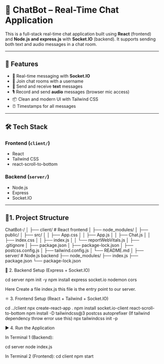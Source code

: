 # 💬 ChatBot – Real-Time Chat Application

This is a full-stack real-time chat application built using **React** (frontend) and **Node.js and express.js** with **Socket.IO** (backend). It supports sending both text and audio messages in a chat room.

---

## 🚀 Features

- 🔗 Real-time messaging with **Socket.IO**
- 👤 Join chat rooms with a username
- 💬 Send and receive **text** messages
- 🎙️ Record and send **audio** messages (browser mic access)
- 📦 Clean and modern UI with Tailwind CSS
- ⏰ Timestamps for all messages

---

## 🛠️ Tech Stack

### Frontend (`client/`)
- React
- Tailwind CSS
- react-scroll-to-bottom

### Backend (`server/`)
- Node.js
- Express
- Socket.IO

---

## 📁1. Project Structure

ChatBot-/
│
├── client/ # React frontend
│ ├── node_modules/
│ ├── public/
│ ├── src/
│ │ ├── App.css
│ │ ├── App.js
│ │ ├── Chat.js
│ │ ├── index.css
│ │ ├── index.js
│ │ └── reportWebVitals.js
│ ├── .gitignore
│ ├── package.json
│ ├── package-lock.json
│ ├── postcss.config.js
│ ├── tailwind.config.js
│ └── README.md
│
├── server/ # Node.js backend
 ├── node_modules/
 ├── index.js
 ├── package.json
 └── package-lock.json


🔧 2. Backend Setup (Express + Socket.IO)


cd server
npm init -y
npm install express socket.io nodemon cors


Here Create a file index.js this file is the entry point to our server.

⚛️ 3. Frontend Setup (React + Tailwind + Socket.IO)

cd ../client
npx create-react-app .
npm install socket.io-client react-scroll-to-bottom
npm install -D tailwindcss@3 postcss autoprefixer (If tailwind dependency throw error use this)
npx tailwindcss init -p


▶️ 4. Run the Application

In Terminal 1 (Backend):

cd server
node index.js


In Terminal 2 (Frontend):
cd client
npm start
